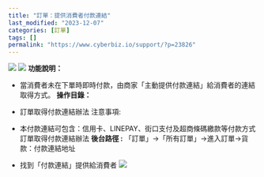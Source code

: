 ```yaml
---
title: "訂單：提供消費者付款連結"
last_modified: "2023-12-07"
categories: [訂單]
tags: []
permalink: "https://www.cyberbiz.io/support/?p=23826"
---
```


![](https://www.cyberbiz.io/support/wp-content/uploads/適用站別.png)
[![](https://www.cyberbiz.io/support/wp-content/uploads/台灣站.png)](https://www.cyberbiz.io/support/?page_id=2490)
**功能說明：**  

* 當消費者未在下單時即時付款，由商家「主動提供付款連結」給消費者的連結取得方式。
**操作目錄：**

* 訂單取得付款連結辦法
注意事項:  

* 本付款連結可包含：信用卡、LINEPAY、街口支付及超商條碼繳款等付款方式
訂單取得付款連結辦法 **後台路徑 :** 「訂單」→「所有訂單」→進入訂單→貨款：付款連結地址  


* 找到「付款連結」提供給消費者
[![](https://www.cyberbiz.io/support/wp-content/uploads/2021/12/付款連結1.png)](https://www.cyberbiz.io/support/wp-content/uploads/2021/12/付款連結1.png)

